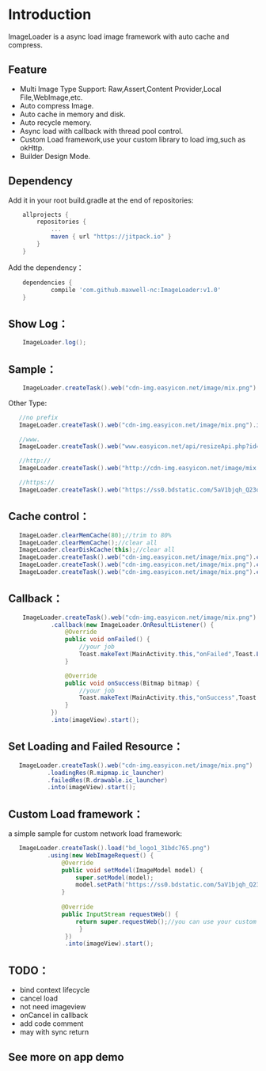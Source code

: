 # Introduction
ImageLoader is a async load image framework with auto cache and compress.

## Feature
- Multi Image Type Support: Raw,Assert,Content Provider,Local File,WebImage,etc.
- Auto compress Image.
- Auto cache in memory and disk.
- Auto recycle memory.
- Async load with callback with thread pool control.
- Custom Load framework,use your custom library to load img,such as okHttp.
- Builder Design Mode.

## Dependency

Add it in your root build.gradle at the end of repositories:
```groovy
	allprojects {
		repositories {
			...
			maven { url "https://jitpack.io" }
		}
	}
```
Add the dependency：
```groovy
	dependencies {
	        compile 'com.github.maxwell-nc:ImageLoader:v1.0'
	}
```
## Show Log：

```java
	ImageLoader.log();
```

## Sample：

```java
	ImageLoader.createTask().web("cdn-img.easyicon.net/image/mix.png").into(imageView).start();
```

Other Type:

```java
   //no prefix
   ImageLoader.createTask().web("cdn-img.easyicon.net/image/mix.png").into(imageView).start();

   //www.
   ImageLoader.createTask().web("www.easyicon.net/api/resizeApi.php?id=1200398&size=128").into(imageView).start();

   //http://
   ImageLoader.createTask().web("http://cdn-img.easyicon.net/image/mix.png").into(imageView).start();

   //https://
   ImageLoader.createTask().web("https://ss0.bdstatic.com/5aV1bjqh_Q23odCf/static/superman/img/logo/bd_logo1_31bdc765.png").into(imageView).start();
```


## Cache control：

```java
   ImageLoader.clearMemCache(80);//trim to 80%
   ImageLoader.clearMemCache();//clear all
   ImageLoader.clearDiskCache(this);//clear all
   ImageLoader.createTask().web("cdn-img.easyicon.net/image/mix.png").cleanCache(this);//clear custom memory and disk cache
   ImageLoader.createTask().web("cdn-img.easyicon.net/image/mix.png").cleanDiskCache(this);//clear custom disk cache
   ImageLoader.createTask().web("cdn-img.easyicon.net/image/mix.png").cleanMemCache();//clear custom memory cache
```


## Callback：

```java
    ImageLoader.createTask().web("cdn-img.easyicon.net/image/mix.png")
            .callback(new ImageLoader.OnResultListener() {
                @Override
                public void onFailed() {
                    //your job
                    Toast.makeText(MainActivity.this,"onFailed",Toast.LENGTH_SHORT).show();
                }

                @Override
                public void onSuccess(Bitmap bitmap) {
                    //your job
                    Toast.makeText(MainActivity.this,"onSuccess",Toast.LENGTH_SHORT).show();
                }
            })
            .into(imageView).start();
```


## Set Loading and Failed Resource：

```java
   ImageLoader.createTask().web("cdn-img.easyicon.net/image/mix.png")
           .loadingRes(R.mipmap.ic_launcher)
           .failedRes(R.drawable.ic_launcher)
           .into(imageView).start();
```

## Custom Load framework：

a simple sample for custom network load framework:
```java
   ImageLoader.createTask().load("bd_logo1_31bdc765.png")
           .using(new WebImageRequest() {
               @Override
               public void setModel(ImageModel model) {
                   super.setModel(model);
                   model.setPath("https://ss0.bdstatic.com/5aV1bjqh_Q23odCf/static/superman/img/logo/" + model.getPath());
               }
   
               @Override
               public InputStream requestWeb() {
                   return super.requestWeb();//you can use your custom http client in method,such as okHttp
                    }
                })
                .into(imageView).start();
```

## TODO：

- bind context lifecycle
- cancel load
- not need imageview
- onCancel in callback
- add code comment
- may with sync return

## See more on app demo
